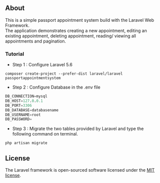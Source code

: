 ## About 
This is a simple passport appointment system build with the Laravel Web Framework.
<br>
The application demonstrates creating a new appointment, editing an existing appointment, deleting appointment, reading/ viewing all appointments and pagination.


### Tutorial

* Step 1 : 
Configure Laravel 5.6

`composer create-project --prefer-dist laravel/laravel passportappointmentsystem`


* Step 2 : 
Configure Database in the .env file

```sql
DB_CONNECTION=mysql
DB_HOST=127.0.0.1
DB_PORT=3306
DB_DATABASE=databasename
DB_USERNAME=root
DB_PASSWORD=
```

* Step 3 : 
Migrate the two tables provided by Laravel and type the following command on terminal.

`php artisan migrate`

## License

The Laravel framework is open-sourced software licensed under the [MIT license](https://opensource.org/licenses/MIT).

